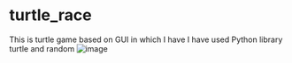 # turtle_race 
This is turtle game based on GUI in which I have I have used  Python library turtle  and random
![image](https://user-images.githubusercontent.com/68627259/121815451-40d72600-cc94-11eb-8eec-24de17c5b6fd.png)

